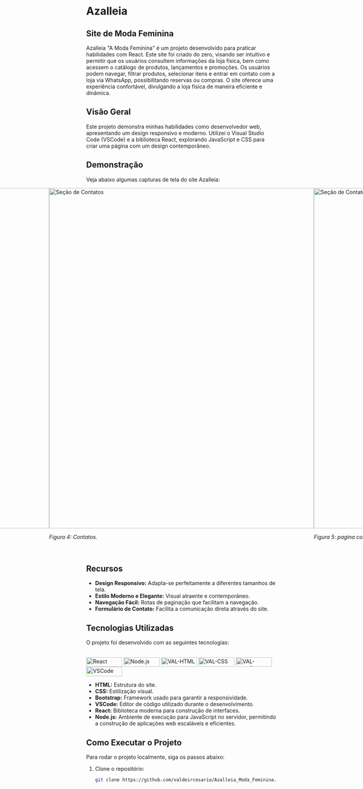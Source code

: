 # Azalleia  
## Site de Moda Feminina

Azalleia "A Moda Feminina" é um projeto desenvolvido para praticar habilidades com React. Este site foi criado do zero, visando ser intuitivo e permitir que os usuários consultem informações da loja física, bem como acessem o catálogo de produtos, lançamentos e promoções. Os usuários podem navegar, filtrar produtos, selecionar itens e entrar em contato com a loja via WhatsApp, possibilitando reservas ou compras. O site oferece uma experiência confortável, divulgando a loja física de maneira eficiente e dinâmica.

## Visão Geral

Este projeto demonstra minhas habilidades como desenvolvedor web, apresentando um design responsivo e moderno. Utilizei o Visual Studio Code (VSCode) e a biblioteca React, explorando JavaScript e CSS para criar uma página com um design contemporâneo.

## Demonstração

Veja abaixo algumas capturas de tela do site Azalleia:

<div style="display: flex; align-items: center;justify-content: center;">
    <div style="margin-bottom: 20px;">
        <img src="https://github.com/valdeircesario/Azalleia_Moda_Feminina/assets/135670289/488611ad-900a-4ab8-8c41-811c26fa7a33" alt="Página Inicial" width="700" height="900" >
        <p><em>Figura 1: facil navegação.</em></p>
    </div>
    <div style="margin-bottom: 20px;">
        <img src="https://github.com/valdeircesario/Azalleia_Moda_Feminina/assets/135670289/a9a2650e-2a4e-49d2-b712-b505cb6a4a72" alt="tela inicial" width="700"height="900" >
        <p><em>Figura 2:Página inicial do site. .</em></p>
    </div>
    <div style="margin-bottom: 20px;">
        <img src="https://github.com/valdeircesario/Azalleia_Moda_Feminina/assets/135670289/bdc23f77-581c-4703-8b51-ad47f32b6dab" alt="Seção de Projetos" width="700" height="900" >
        <p><em>Figura 3: Responsividade.</em></p>
    </div>
    <div style="margin-bottom: 20px;">
        <img src="https://github.com/valdeircesario/Azalleia_Moda_Feminina/assets/135670289/26ce00b7-25b9-41fb-9438-63f0c8c34305" alt="Seção de Contatos" width="700" height="900" >
        <p><em>Figura 4: Contatos.</em></p>
    </div>
  <div style="margin-bottom: 20px;">
        <img src="https://github.com/valdeircesario/Azalleia_Moda_Feminina/assets/135670289/f51026e0-b3b2-440c-8bd0-0ecebb8b771d" alt="Seção de Contatos" width="700" height="900" >
        <p><em>Figura 5: pagina com design moderno.</em></p>
    </div>
  <div style="margin-bottom: 20px;">
        <img src="https://github.com/valdeircesario/Azalleia_Moda_Feminina/assets/135670289/17f6c156-fe04-45df-9957-967b8732f22e" alt="Seção de Contatos" width="700" height="900" >
        <p><em>Figura 6: Contatos .</em></p>
    </div>
  <div style="margin-bottom: 20px;">
        <img src="https://github.com/valdeircesario/Azalleia_Moda_Feminina/assets/135670289/71886ac1-2e06-481b-8b7b-1e0d6711e6d2" alt="Seção de Contatos" width="700" height="900" >
        <p><em>Figura 7:Pagina completa.</em></p>
    </div>
</div>

## Recursos

- **Design Responsivo:** Adapta-se perfeitamente a diferentes tamanhos de tela.
- **Estilo Moderno e Elegante:** Visual atraente e contemporâneo.
- **Navegação Fácil:** Rotas de paginação que facilitam a navegação.
- **Formulário de Contato:** Facilita a comunicação direta através do site.

## Tecnologias Utilizadas

O projeto foi desenvolvido com as seguintes tecnologias:
<div style="display: inline_block"><br>
  <img align="center" alt="React" height="25" width="95" src="https://img.shields.io/badge/react-%2320232a.svg?style=for-the-badge&logo=react&logoColor=%2361DAFB">
 <img align="center" alt="Node.js" height="25" width="95" src="https://img.shields.io/badge/node.js-6DA55F?style=for-the-badge&logo=node.js&logoColor=white">
 <img align="center" alt="VAL-HTML" height="25" width="95" src="https://img.shields.io/badge/html5-%23E34F26.svg?style=for-the-badge&logo=html5&logoColor=white">
  <img align="center" alt="VAL-CSS" height="25" width="95" src="https://img.shields.io/badge/css3-%231572B6.svg?style=for-the-badge&logo=css3&logoColor=white">
  <img align="center" alt="VAL-vscode" height="25" width="95" src="https://img.shields.io/badge/javascript-%23323330.svg?style=for-the-badge&logo=javascript&logoColor=%23F7DF1E" >
    <img align="center" alt="VSCode" height="25" width="95" src="https://img.shields.io/badge/VSCode-%23007ACC.svg?style=for-the-badge&logo=visual-studio-code&logoColor=white">
</div>

- **HTML:** Estrutura do site.
- **CSS:** Estilização visual.
- **Bootstrap:** Framework usado para garantir a responsividade.
- **VSCode:** Editor de código utilizado durante o desenvolvimento.
- **React:** Biblioteca moderna para construção de interfaces.
- **Node.js:** Ambiente de execução para JavaScript no servidor, permitindo a construção de aplicações web escaláveis e eficientes.


## Como Executar o Projeto

Para rodar o projeto localmente, siga os passos abaixo:

1. Clone o repositório:
   ```bash
   git clone https://github.com/valdeircesario/Azalleia_Moda_Feminina.git
